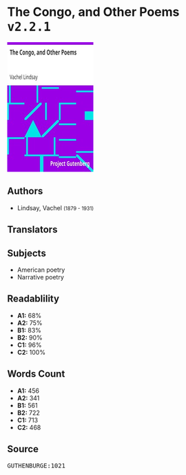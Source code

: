 # The Congo, and Other Poems <kbd>v2.2.1</kbd>

![](./cover.medium.jpg "")

## Authors


 - Lindsay, Vachel <small>(1879 - 1931)</small>

## Translators



## Subjects


 - American poetry
 - Narrative poetry

## Readablility


 - **A1:** 68%
 - **A2:** 75%
 - **B1:** 83%
 - **B2:** 90%
 - **C1:** 96%
 - **C2:** 100%

## Words Count


 - **A1:** 456
 - **A2:** 341
 - **B1:** 561
 - **B2:** 722
 - **C1:** 713
 - **C2:** 468

## Source


<kbd>GUTHENBURGE:1021</kbd>
